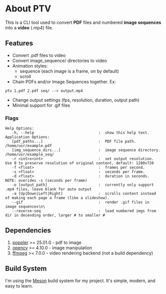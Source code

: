 # About PTV
This is a CLI tool used to convert **PDF** files and numbered **image sequences** into a **video** (.mp4) file.

## Features
- Convert .pdf files to video
- Convert image_sequence/ directories to video
- Animation styles:
	- sequence (each image is a frame, on by default)
	- scroll
- Chain PDFs and/or Image Sequences together. Ex:
```
ptv 1.pdf 2.pdf seq/ --> output.mp4
```
- Change output settings (fps, resolution, duration, output path)
- Minimal support for .gif files

### Flags
```
Help Options:
   -h, --help                             :  show this help text.
Application Options:
   [pdf_paths...]                         :  PDF file path. /home/usr/example.pdf
   [img_sequence_dirs...]                 :  image sequence directory. /home/usr/example_seq/
   -r <int>x<int>                         :  set output resolution. Use 0 to preserve resolution of original content, default: 1280x720
   -f <float>                             :  frames per second.
   -s <float>                             :  seconds per frame.
   -d <float>                             :  duration in seconds. NOTE: overides -s (seconds per frame)
   -o [output_path]                       :  currently only support .mp4 files, leave blank for auto output
   -a [Up|Down|Left|Right]                :  scrolls content instead of making each page a frame (like a slideshow).
   --gif                                  :  render .gif files in image sequences\n\
   --reverse-seq                          :  load numbered imgs from dir in decending order, larger # to smaller #
```
## Dependencies
1. [poppler](https://poppler.freedesktop.org/) >= 25.01.0 - pdf to image
2. [opencv](https://opencv.org/) >= 4.10.0 - image manipulation
3. [ffmpeg](https://ffmpeg.org/) >= 7.0.0 - video rendering backend (not a build dependency)

## Build System
I'm using the [Meson](https://mesonbuild.com/) build system for my project. It's simple, modern, and easy to learn.
